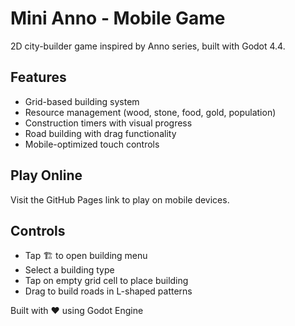 # Mini Anno - Mobile Game

2D city-builder game inspired by Anno series, built with Godot 4.4.

## Features
- Grid-based building system
- Resource management (wood, stone, food, gold, population)
- Construction timers with visual progress
- Road building with drag functionality
- Mobile-optimized touch controls

## Play Online
Visit the GitHub Pages link to play on mobile devices.

## Controls
- Tap 🏗️ to open building menu
- Select a building type
- Tap on empty grid cell to place building
- Drag to build roads in L-shaped patterns

Built with ❤️ using Godot Engine
